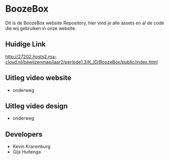 # BoozeBox

Dit is de BoozeBox website Repository, hier vind je alle assets en al de code die wij gebruiken in onze website.

## Huidige Link

http://27202.hosts2.ma-cloud.nl/bewijzenmap/jaar2/periode1.3/K_ID/BoozeBox/public/index.html

## Uitleg video website

- onderweg

## Uitleg video design

- onderweg

## Developers

- Kevin Kranenburg
- Gijs Huitenga

